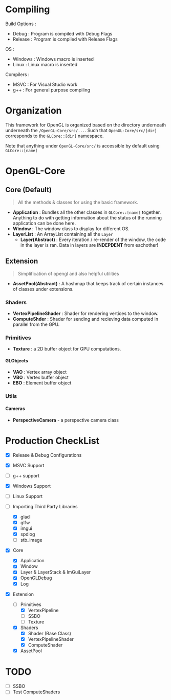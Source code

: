 # Compiling

Build Options :

- Debug : Program is compiled with Debug Flags
- Release : Program is compiled with Release Flags

OS :

- Windows : Windows macro is inserted
- Linux : Linux macro is inserted

Compilers :

- MSVC : For Visual Studio work
- g++ : For general purpose compiling

# Organization

This framework for OpenGL is organized based on the directory underneath underneath the `/OpenGL-Core/src/...`. Such that `OpenGL-Core/src/[dir]` corresponds to the `GLCore::[dir]` namespace.

Note that anything under `OpenGL-Core/src/` is accessible by default using `GLCore::[name]`

# OpenGL-Core

## Core (Default)

> All the methods & classes for using the basic framework.

- **Application** : Bundles all the other classes in `GLCore::[name]` together. Anything to do with getting information about the status of the running application can be done here.
- **Window** : The window class to display for different OS.
- **LayerList** : An ArrayList containing all the `Layer`
  - **Layer(Abstract)** : Every iteration / re-render of the window, the code in the layer is ran. Data in layers are **INDEPDENT** from eachother!

## Extension

> Simplification of opengl and also helpful utilities

- **AssetPool(Abstract)** : A hashmap that keeps track of certain instances of classes under extensions.

### Shaders

- **VertexPipelineShader** : Shader for rendering vertices to the window.
- **ComputeShder** : Shader for sending and recieving data computed in parallel from the GPU.

### Primitives

- **Texture** : a 2D buffer object for GPU computations.

#### GLObjects

- **VAO** : Vertex array object
- **VBO** : Vertex buffer object
- **EBO** : Element buffer object

### Utils

#### Cameras

- **PerspectiveCamera** - a perspective camera class

# Production CheckList

- [x] Release & Debug Configurations
- [x] MSVC Support
- [ ] g++ support

- [x] Windows Support
- [ ] Linux Support

- [ ] Importing Third Party Libraries
  - [x] glad
  - [x] glfw
  - [x] imgui
  - [x] spdlog
  - [ ] stb_image
- [x] Core
  - [x] Application
  - [x] Window
  - [x] Layer & LayerStack & ImGuiLayer
  - [x] OpenGLDebug
  - [x] Log
- [x] Extension

  - [ ] Primitives
    - [x] VertexPipeline
    - [ ] SSBO
    - [ ] Texture
  - [x] Shaders
    - [x] Shader (Base Class)
    - [x] VertexPipelineShader
    - [x] ComputeShader
  - [x] AssetPool

# TODO

- [ ] SSBO
- [ ] Test ComputeShaders
